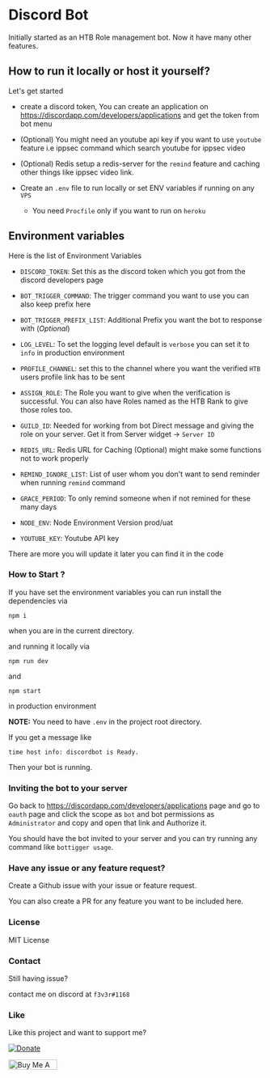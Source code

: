# Discord Bot


Initially started as an HTB Role management bot. Now it have many other features.



## How to run it locally or host it yourself?

Let's get started

* create a discord token, You can create an application on https://discordapp.com/developers/applications and get the token from bot menu

* (Optional) You might need an youtube api key if you want to use `youtube` feature i.e ippsec command which search youtube for ippsec video

* (Optional) Redis setup a redis-server for the `remind` feature and caching other things like ippsec video link.

* Create an `.env` file to run locally or set ENV variables if running on any `VPS`

  * You need `Procfile` only if you want to run on `heroku`


## Environment variables

Here is the list of Environment Variables

* `DISCORD_TOKEN`: Set this as the discord token which you got from the discord developers page

* `BOT_TRIGGER_COMMAND`: The trigger command you want to use you can also keep prefix here

* `BOT_TRIGGER_PREFIX_LIST`: Additional Prefix you want the bot to response with (*Optional*)

* `LOG_LEVEL`: To set the logging level default is `verbose` you can set it to `info` in production environment

* `PROFILE_CHANNEL`: set this to the channel where you want the verified `HTB` users profile link has to be sent

* `ASSIGN_ROLE`: The Role you want to give when the verification is successful. You can also have Roles named as the HTB Rank to give those roles too.

* `GUILD_ID`: Needed for working from bot Direct message and giving the role on your server. Get it from Server widget -> `Server ID`

* `REDIS_URL`: Redis URL for Caching (Optional) might make some functions not to work properly

* `REMIND_IGNORE_LIST`: List of user whom you don't want to send reminder when running `remind` command

* `GRACE_PERIOD`: To only remind someone when if not remined for these many days

* `NODE_ENV`: Node Environment Version prod/uat

* `YOUTUBE_KEY`: Youtube API key

There are more you will update it later you can find it in the code

### How to Start ?

If you have set the environment variables you can run install the dependencies via

```shell
npm i
```
when you are in the current directory.

and running it locally via

```shell
npm run dev
```

and
```shell
npm start
```
in production environment

**NOTE:** You need to have `.env` in the project root directory.

If you get a message like
```
time host info: discordbot is Ready.
```


Then your bot is running.


### Inviting the bot to your server

Go back to https://discordapp.com/developers/applications page and go to `oauth` page and click the scope as `bot` and bot permissions as `Administrator` and copy and open that link and Authorize it.


You should have the bot invited to your server and you can try running any command like `bottigger usage`.




### Have any issue or any feature request?

Create a Github issue with your issue or feature request.


You can also create a PR for any feature you want to be included here.


### License

 MIT License

### Contact
Still having issue?

contact me on discord at `f3v3r#1168`



### Like


Like this project and want to support me?

[![Donate](https://img.shields.io/badge/Donate-PayPal-green.svg)](https://paypal.me/shubham399)

<a href="https://www.buymeacoffee.com/f3v3r" target="_blank"><img src="https://cdn.buymeacoffee.com/buttons/lato-orange.png" alt="Buy Me A Coffee" style="height: 20px !important;width: 96px !important;" ></a>
